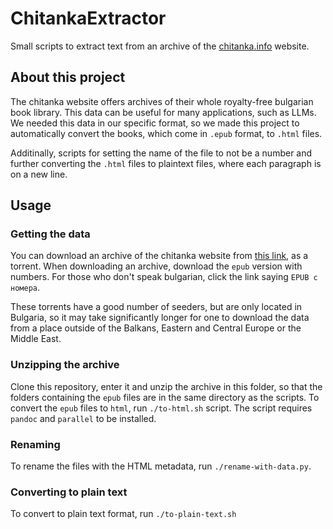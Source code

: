 # ChitankaExtractor
Small scripts to extract text from an archive of the [chitanka.info](https://chitanka.info) website.

## About this project
The chitanka website offers archives of their whole royalty-free bulgarian book library. This data can be useful for many applications, such as LLMs.
We needed this data in our specific format, so we made this project to automatically convert the books, which come in `.epub` format, to `.html` files.

Additinally, scripts for setting the name of the file to not be a number and further converting the `.html` files to plaintext files, where each paragraph is on
a new line.

## Usage
### Getting the data
You can download an archive of the chitanka website from [this link](https://chitanka.info/resources/archives), as a torrent. When downloading an archive, download the
`epub` version with numbers. For those who don't speak bulgarian, click the link saying `EPUB с номера`.

These torrents have a good number of seeders, but are only located in Bulgaria, so it may take significantly longer for one to download the data from a place outside of 
the Balkans, Eastern and Central Europe or the Middle East.

### Unzipping the archive
Clone this repository, enter it and unzip the archive in this folder, so that the folders containing the `epub` files are in the same directory as the scripts. To convert
the `epub` files to `html`, run `./to-html.sh` script. The script requires `pandoc` and `parallel` to be installed.

### Renaming
To rename the files with the HTML metadata, run `./rename-with-data.py`.

### Converting to plain text
To convert to plain text format, run `./to-plain-text.sh`
